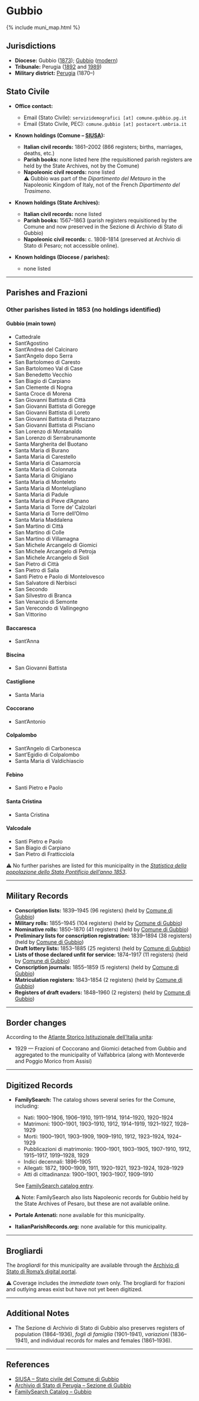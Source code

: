 # Gubbio

{% include muni_map.html %}

## Jurisdictions

* **Diocese:** Gubbio ([1873](https://www.google.it/books/edition/Il_libro_de_comuni_del_Regno_d_Italia_co/WF9mfeJJcDEC?gbpv=1)); [Gubbio](../dio/gubbio.md) ([modern](https://www.chiesacattolica.it/annuario-cei/ricerca-parrocchie/))
* **Tribunale:** Perugia ([1892](https://www.google.it/books/edition/Bollettino_ufficiale_del_Ministero_di_gr/kRXd4t5fK-0C?hl=en&gbpv=1&pg=PA457&printsec=frontcover) and [1989](https://www.google.it/books/edition/Gazzetta_ufficiale_della_Repubblica_ital/-Z6nogg-qMQC?hl=en&gbpv=1&pg=RA8-PA38&printsec=frontcover))
* **Military district:** [Perugia](../mil/perugia.md) (1870–)

## Stato Civile

* **Office contact:**

  * Email (Stato Civile): `servizidemografici [at] comune.gubbio.pg.it`
  * Email (Stato Civile, PEC): `comune.gubbio [at] postacert.umbria.it`

* **Known holdings (Comune – [SIUSA](https://siusa-archivi.cultura.gov.it/cgi-bin/siusa/pagina.pl?TipoPag=comparc&Chiave=306798)):**

  * **Italian civil records:** 1861–2002 (866 registers; births, marriages, deaths, etc.)
  * **Parish books:** none listed here (the requisitioned parish registers are held by the State Archives, not by the Comune)
  * **Napoleonic civil records:** none listed \
    ⚠️ Gubbio was part of the *Dipartimento del Metauro* in the Napoleonic Kingdom of Italy, not of the French *Dipartimento del Trasimeno*.

* **Known holdings (State Archives):**

  * **Italian civil records:** none listed
  * **Parish books:** 1567–1863 (parish registers requisitioned by the Comune and now preserved in the Sezione di Archivio di Stato di Gubbio)
  * **Napoleonic civil records:** c. 1808-1814 (preserved at Archivio di Stato di Pesaro; not accessible online).

* **Known holdings (Diocese / parishes):**

  * none listed

---

## Parishes and Frazioni

### Other parishes listed in 1853 (no holdings identified)

#### Gubbio (main town)

* Cattedrale
* Sant’Agostino
* Sant’Andrea del Calcinaro
* Sant’Angelo dopo Serra
* San Bartolomeo di Caresto
* San Bartolomeo Val di Case
* San Benedetto Vecchio
* San Biagio di Carpiano
* San Clemente di Nogna
* Santa Croce di Morena
* San Giovanni Battista di Città
* San Giovanni Battista di Goregge
* San Giovanni Battista di Loreto
* San Giovanni Battista di Petazzano
* San Giovanni Battista di Pisciano
* San Lorenzo di Montanaldo
* San Lorenzo di Serrabrunamonte
* Santa Margherita del Buotano
* Santa Maria di Burano
* Santa Maria di Carestello
* Santa Maria di Casamorcia
* Santa Maria di Colonnata
* Santa Maria di Ghigiano
* Santa Maria di Monteleto
* Santa Maria di Montelugliano
* Santa Maria di Padule
* Santa Maria di Pieve d’Agnano
* Santa Maria di Torre de’ Calzolari
* Santa Maria di Torre dell’Olmo
* Santa Maria Maddalena
* San Martino di Città
* San Martino di Colle
* San Martino di Villamagna
* San Michele Arcangelo di Giomici
* San Michele Arcangelo di Petroja
* San Michele Arcangelo di Sioli
* San Pietro di Città
* San Pietro di Salia
* Santi Pietro e Paolo di Montelovesco
* San Salvatore di Nerbisci
* San Secondo
* San Silvestro di Branca
* San Venanzio di Semonte
* San Verecondo di Vallingegno
* San Vittorino

#### Baccaresca

* Sant’Anna

#### Biscina

* San Giovanni Battista

#### Castiglione

* Santa Maria

#### Coccorano

* Sant’Antonio

#### Colpalombo

* Sant’Angelo di Carbonesca
* Sant’Egidio di Colpalombo
* Santa Maria di Valdichiascio

#### Febino

* Santi Pietro e Paolo

#### Santa Cristina

* Santa Cristina

#### Valcodale

* Santi Pietro e Paolo
* San Biagio di Carpiano
* San Pietro di Fratticciola

⚠️ No further parishes are listed for this municipality in the *[Statistica della popolazione dello Stato Pontificio dell’anno 1853](https://www.google.it/books/edition/Statistics_della_popolazione_dello_Stato/v6dCAQAAMAAJ)*.

---

## Military Records

* **Conscription lists:** 1839–1945 (96 registers) (held by [Comune di Gubbio](https://siusa-archivi.cultura.gov.it/cgi-bin/siusa/pagina.pl?ChiaveAlbero=306687&ApriNodo=0&TipoPag=comparc&Chiave=306687&ChiaveRadice=306630&RicProgetto=reg-umb&RicTipoScheda=ca&RicSez=complessi&RicVM=ricercasemplice&RicLin=en))
* **Military rolls:** 1855–1945 (104 registers) (held by [Comune di Gubbio](https://siusa-archivi.cultura.gov.it/cgi-bin/siusa/pagina.pl?ChiaveAlbero=306687&ApriNodo=0&TipoPag=comparc&Chiave=306687&ChiaveRadice=306630&RicProgetto=reg-umb&RicTipoScheda=ca&RicSez=complessi&RicVM=ricercasemplice&RicLin=en))
* **Nominative rolls:** 1850–1870 (41 registers) (held by [Comune di Gubbio](https://siusa-archivi.cultura.gov.it/cgi-bin/siusa/pagina.pl?ChiaveAlbero=306687&ApriNodo=0&TipoPag=comparc&Chiave=306687&ChiaveRadice=306630&RicProgetto=reg-umb&RicTipoScheda=ca&RicSez=complessi&RicVM=ricercasemplice&RicLin=en))
* **Preliminary lists for conscription registration:** 1839–1894 (38 registers) (held by [Comune di Gubbio](https://siusa-archivi.cultura.gov.it/cgi-bin/siusa/pagina.pl?ChiaveAlbero=306687&ApriNodo=0&TipoPag=comparc&Chiave=306687&ChiaveRadice=306630&RicProgetto=reg-umb&RicTipoScheda=ca&RicSez=complessi&RicVM=ricercasemplice&RicLin=en))
* **Draft lottery lists:** 1853–1885 (25 registers) (held by [Comune di Gubbio](https://siusa-archivi.cultura.gov.it/cgi-bin/siusa/pagina.pl?ChiaveAlbero=306687&ApriNodo=0&TipoPag=comparc&Chiave=306687&ChiaveRadice=306630&RicProgetto=reg-umb&RicTipoScheda=ca&RicSez=complessi&RicVM=ricercasemplice&RicLin=en))
* **Lists of those declared unfit for service:** 1874–1917 (11 registers) (held by [Comune di Gubbio](https://siusa-archivi.cultura.gov.it/cgi-bin/siusa/pagina.pl?ChiaveAlbero=306687&ApriNodo=0&TipoPag=comparc&Chiave=306687&ChiaveRadice=306630&RicProgetto=reg-umb&RicTipoScheda=ca&RicSez=complessi&RicVM=ricercasemplice&RicLin=en))
* **Conscription journals:** 1855–1859 (5 registers) (held by [Comune di Gubbio](https://siusa-archivi.cultura.gov.it/cgi-bin/siusa/pagina.pl?ChiaveAlbero=306687&ApriNodo=0&TipoPag=comparc&Chiave=306687&ChiaveRadice=306630&RicProgetto=reg-umb&RicTipoScheda=ca&RicSez=complessi&RicVM=ricercasemplice&RicLin=en))
* **Matriculation registers:** 1843–1854 (2 registers) (held by [Comune di Gubbio](https://siusa-archivi.cultura.gov.it/cgi-bin/siusa/pagina.pl?ChiaveAlbero=306687&ApriNodo=0&TipoPag=comparc&Chiave=306687&ChiaveRadice=306630&RicProgetto=reg-umb&RicTipoScheda=ca&RicSez=complessi&RicVM=ricercasemplice&RicLin=en))
* **Registers of draft evaders:** 1848–1960 (2 registers) (held by [Comune di Gubbio](https://siusa-archivi.cultura.gov.it/cgi-bin/siusa/pagina.pl?ChiaveAlbero=306687&ApriNodo=0&TipoPag=comparc&Chiave=306687&ChiaveRadice=306630&RicProgetto=reg-umb&RicTipoScheda=ca&RicSez=complessi&RicVM=ricercasemplice&RicLin=en))

---

## Border changes

According to the [Atlante Storico Istituzionale dell’Italia unita](http://dati.san.beniculturali.it/asi/local/detail.html?UA05094):

* 1929 — Frazioni of Coccorano and Giomici detached from Gubbio and aggregated to the municipality of Valfabbrica (along with Monteverde and Poggio Morico from Assisi)

---

## Digitized Records

* **FamilySearch:** The catalog shows several series for the Comune, including:

  * Nati: 1900–1906, 1906–1910, 1911–1914, 1914–1920, 1920–1924
  * Matrimoni: 1900–1901, 1903–1910, 1912, 1914–1919, 1921–1927, 1928–1929
  * Morti: 1900–1901, 1903–1909, 1909–1910, 1912, 1923–1924, 1924–1929
  * Pubblicazioni di matrimonio: 1900–1901, 1903–1905, 1907–1910, 1912, 1915–1917, 1919–1928, 1929
  * Indici decennali: 1896–1905
  * Allegati: 1872, 1900–1909, 1911, 1920–1921, 1923–1924, 1928–1929
  * Atti di cittadinanza: 1900–1901, 1903–1907, 1909–1910

  See [FamilySearch catalog entry](https://www.familysearch.org/en/search/catalog/758017).

  ⚠️ Note: FamilySearch also lists Napoleonic records for Gubbio held by the State Archives of Pesaro, but these are not available online.

* **Portale Antenati:** none available for this municipality.

* **ItalianParishRecords.org:** none available for this municipality.

---

## Brogliardi

The *brogliardi* for this municipality are available through the [Archivio di Stato di Roma’s digital portal](https://imagoarchiviodistatoroma.cultura.gov.it/Gregoriano/s_brogliardi.php?Provincia=Urbino%20Pesaro&Denominazione=Gubbio).

⚠️ Coverage includes the *immediate town* only. The brogliardi for frazioni and outlying areas exist but have not yet been digitized.

---

## Additional Notes

* The Sezione di Archivio di Stato di Gubbio also preserves registers of population (1864–1936), *fogli di famiglia* (1901–1941), *variazioni* (1836–1941), and individual records for males and females (1861–1936).

---

## References

* [SIUSA – Stato civile del Comune di Gubbio](https://siusa-archivi.cultura.gov.it/cgi-bin/siusa/pagina.pl?TipoPag=comparc&Chiave=306798)
* [Archivio di Stato di Perugia – Sezione di Gubbio](https://antenati.cultura.gov.it/archivio/archivio-di-stato-di-perugia-sezione-di-gubbio/)
* [FamilySearch Catalog – Gubbio](https://www.familysearch.org/en/search/catalog/758017)
